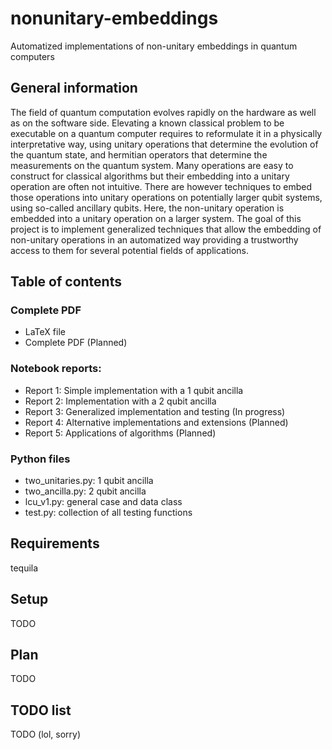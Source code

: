 # nonunitary-embeddings
Automatized implementations of non-unitary embeddings in quantum computers

## General information
The field of quantum computation evolves rapidly on the hardware as well as on the software side. Elevating a known classical problem to be executable on a quantum computer requires to reformulate it in a physically interpretative way, using unitary operations that determine the evolution of the quantum state, and hermitian operators that determine the measurements on the quantum system. Many operations are easy to construct for classical algorithms but their embedding into a unitary operation are often not intuitive. There are however techniques to embed those operations into unitary operations on potentially larger qubit systems, using so-called ancillary qubits. Here, the non-unitary operation is embedded into a unitary operation on a larger system.  The goal of this project is to implement generalized techniques that allow the embedding of non-unitary operations in an automatized way providing a trustworthy access to them for several potential fields of applications.

## Table of contents

### Complete PDF

* LaTeX file
* Complete PDF (Planned)

### Notebook reports:

* Report 1: Simple implementation with a 1 qubit ancilla
* Report 2: Implementation with a 2 qubit ancilla
* Report 3: Generalized implementation and testing (In progress)
* Report 4: Alternative implementations and extensions (Planned)
* Report 5: Applications of algorithms (Planned)

### Python files
* two_unitaries.py: 1 qubit ancilla
* two_ancilla.py: 2 qubit ancilla
* lcu_v1.py: general case and data class
* test.py: collection of all testing functions

## Requirements
tequila
	
## Setup
TODO

## Plan
TODO

## TODO list
TODO (lol, sorry)
